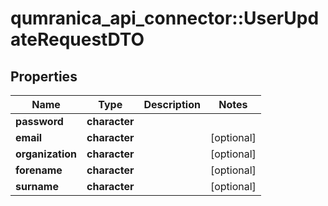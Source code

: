 # qumranica_api_connector::UserUpdateRequestDTO

## Properties
Name | Type | Description | Notes
------------ | ------------- | ------------- | -------------
**password** | **character** |  | 
**email** | **character** |  | [optional] 
**organization** | **character** |  | [optional] 
**forename** | **character** |  | [optional] 
**surname** | **character** |  | [optional] 


